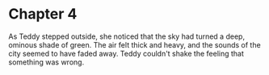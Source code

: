 # Chapter 4

As Teddy stepped outside, she noticed that the sky had turned a deep, ominous shade of green. The air felt thick and heavy, and the sounds of the city seemed to have faded away. Teddy couldn't shake the feeling that something was wrong.